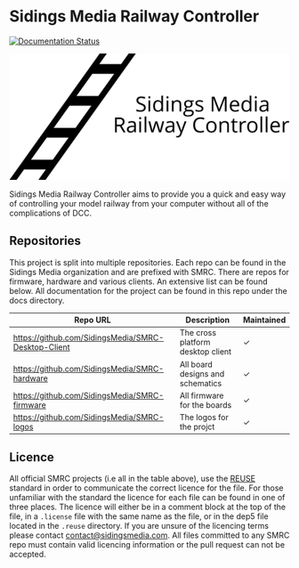 <!-- 
SPDX-FileCopyrightText: Copyright (c) 2021 Sidings Media 

SPDX-License-Identifier: MIT
-->
# Sidings Media Railway Controller
[![Documentation Status](https://readthedocs.org/projects/dc-model-railway-controller/badge/?version=latest)](https://smrcdocs.sidingsmedia.com/en/latest/?badge=latest) 

![SMRC Project Logo](https://github.com/SidingsMedia/SMRC-logos/blob/master/track-bw-square-long.svg)

Sidings Media Railway Controller aims to provide you a quick and easy way of controlling your model railway from your computer without all of the complications of DCC.

## Repositories

This project is split into multiple repositories. Each repo can be found in the Sidings Media organization and are prefixed with SMRC. There are repos for firmware, hardware and various clients. An extensive list can be found below. All documentation for the project can be found in this repo under the docs directory.

| Repo URL | Description          | Maintained |
| -------- | -------------------- | ---------- |
| https://github.com/SidingsMedia/SMRC-Desktop-Client | The cross platform desktop client | ✓ |
| https://github.com/SidingsMedia/SMRC-hardware| All board designs and schematics | ✓ |
| https://github.com/SidingsMedia/SMRC-firmware | All firmware for the boards | ✓ |
| https://github.com/SidingsMedia/SMRC-logos | The logos for the projct | ✓ |

## Licence
All official SMRC projects (i.e all in the table above), use the [REUSE](https://reuse.software) standard in order to communicate the correct licence for the file. For those unfamiliar with the 
standard the licence for each file can be found in one of three places. The licence will either be in a comment block at the top of the file, in a `.license` file with the same name as the file, or in the dep5 file located in the `.reuse` directory. If you are unsure of the licencing terms please contact [contact@sidingsmedia.com](mailto:contact@sidingsmedia.com?subject=SMRC%20Licence). All files committed to any SMRC repo must contain valid licencing information or the pull request can not be accepted.
